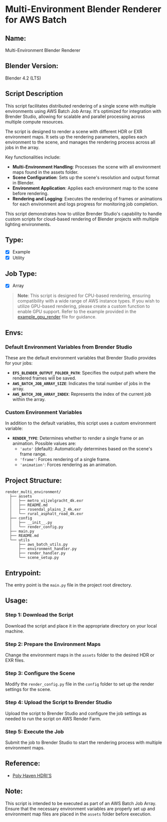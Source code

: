 # Multi-Environment Blender Renderer for AWS Batch

## Name:
Multi-Environment Blender Renderer

## Blender Version:
Blender 4.2 (LTS)

## Script Description
This script facilitates distributed rendering of a single scene with multiple environments using AWS Batch Job Array. It's optimized for integration with Brender Studio, allowing for scalable and parallel processing across multiple compute resources.

The script is designed to render a scene with different HDR or EXR environment maps. It sets up the rendering parameters, applies each environment to the scene, and manages the rendering process across all jobs in the array.

Key functionalities include:
- **Multi-Environment Handling**: Processes the scene with all environment maps found in the assets folder.
- **Scene Configuration**: Sets up the scene's resolution and output format in Blender.
- **Environment Application**: Applies each environment map to the scene before rendering.
- **Rendering and Logging**: Executes the rendering of frames or animations for each environment and logs progress for monitoring job completion.

This script demonstrates how to utilize Brender Studio's capability to handle custom scripts for cloud-based rendering of Blender projects with multiple lighting environments.

## Type:
- [x] Example
- [x] Utility

## Job Type:
- [x] Array


> **Note**: This script is designed for CPU-based rendering, ensuring compatibility with a wide range of AWS instance types. If you wish to utilize GPU-based rendering, please create a custom function to enable GPU support. Refer to the example provided in the [example_gpu_render](/examples/single_scripts/example_gpu_render/render_gpu.py) file for guidance.


## Envs:

### Default Environment Variables from Brender Studio
These are the default environment variables that Brender Studio provides for your jobs:

- **`EFS_BLENDER_OUTPUT_FOLDER_PATH`**: Specifies the output path where the rendered frames will be saved.
- **`AWS_BATCH_JOB_ARRAY_SIZE`**: Indicates the total number of jobs in the array.
- **`AWS_BATCH_JOB_ARRAY_INDEX`**: Represents the index of the current job within the array.

### Custom Environment Variables
In addition to the default variables, this script uses a custom environment variable:

- **`RENDER_TYPE`**: Determines whether to render a single frame or an animation. Possible values are:
  - `'auto'` (default): Automatically determines based on the scene's frame range.
  - `'frame'`: Forces rendering of a single frame.
  - `'animation'`: Forces rendering as an animation.

## Project Structure:
```
render_multi_environment/
  ├── assets
  │   ├── metro_vijzelgracht_4k.exr
  │   ├── README.md
  │   ├── rosendal_plains_2_4k.exr
  │   └── rural_asphalt_road_4k.exr
  ├── config
  │   ├── __init__.py
  │   └── render_config.py
  ├── main.py
  ├── README.md
  └── utils
      ├── aws_batch_utils.py
      ├── environment_handler.py
      ├── render_handler.py
      └── scene_setup.py
```

## Entrypoint:
The entry point is the `main.py` file in the project root directory.


## Usage:

### Step 1: Download the Script
Download the script and place it in the appropriate directory on your local machine.

### Step 2: Prepare the Environment Maps
Change the environment maps in the `assets` folder to the desired HDR or EXR files.

### Step 3: Configure the Scene
Modify the `render_config.py` file in the `config` folder to set up the render settings for the scene.

### Step 4: Upload the Script to Brender Studio
Upload the script to Brender Studio and configure the job settings as needed to run the script on AWS Render Farm.

### Step 5: Execute the Job
Submit the job to Brender Studio to start the rendering process with multiple environment maps.

## Reference:
- [Poly Haven HDRI'S](https://polyhaven.com/hdris)

## Note:
This script is intended to be executed as part of an AWS Batch Job Array. Ensure that the necessary environment variables are properly set up and environment map files are placed in the `assets` folder before execution.

